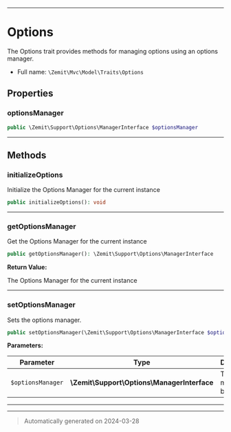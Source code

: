 ***

# Options

The Options trait provides methods for managing options using an options manager.



* Full name: `\Zemit\Mvc\Model\Traits\Options`



## Properties


### optionsManager



```php
public \Zemit\Support\Options\ManagerInterface $optionsManager
```






***

## Methods


### initializeOptions

Initialize the Options Manager for the current instance

```php
public initializeOptions(): void
```












***

### getOptionsManager

Get the Options Manager for the current instance

```php
public getOptionsManager(): \Zemit\Support\Options\ManagerInterface
```









**Return Value:**

The Options Manager for the current instance




***

### setOptionsManager

Sets the options manager.

```php
public setOptionsManager(\Zemit\Support\Options\ManagerInterface $optionsManager): void
```








**Parameters:**

| Parameter | Type | Description |
|-----------|------|-------------|
| `$optionsManager` | **\Zemit\Support\Options\ManagerInterface** | The options manager to be set. |





***

***
> Automatically generated on 2024-03-28

